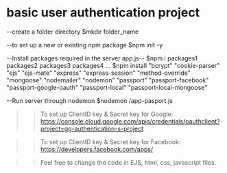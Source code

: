 # basic user authentication project

--create a folder directory
$mkdir folder_name

--to set up a new or existing npm package
$npm init -y

--Install packages required in the server app.js--
$npm i packages1 packages2 packages3 packages4 ...
$npm install "bcrypt" "cookie-parser" "ejs"  "ejs-mate" "express" "express-session" "method-override" "mongoose" "nodemailer" "nodemon" "passport" "passport-facebook" "passport-google-oauth" "passport-local" "passport-local-mongoose"

    
--Run server through nodemon
$nodemon /app-pasport.js

>>To set up ClientID key & Secret key for Google:
https://console.cloud.google.com/apis/credentials/oauthclient?project=gg-authentication-s-project

>>To set up ClientID key & Secret key for Facebook:
https://developers.facebook.com/apps/

>>Feel free to change the code in EJS, html, css, javascript files.
